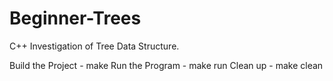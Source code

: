 # Beginner-Trees
C++ Investigation of Tree Data Structure.

Build the Project - make
Run the Program - make run
Clean up - make clean
